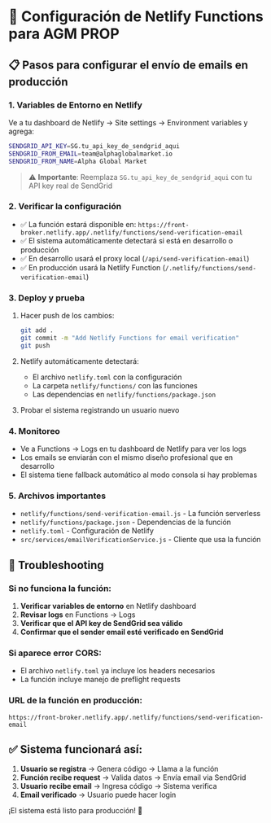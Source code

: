 # 🚀 Configuración de Netlify Functions para AGM PROP

## 📋 Pasos para configurar el envío de emails en producción

### 1. **Variables de Entorno en Netlify**

Ve a tu dashboard de Netlify → Site settings → Environment variables y agrega:

```bash
SENDGRID_API_KEY=SG.tu_api_key_de_sendgrid_aqui
SENDGRID_FROM_EMAIL=team@alphaglobalmarket.io
SENDGRID_FROM_NAME=Alpha Global Market
```

> ⚠️ **Importante**: Reemplaza `SG.tu_api_key_de_sendgrid_aqui` con tu API key real de SendGrid

### 2. **Verificar la configuración**

- ✅ La función estará disponible en: `https://front-broker.netlify.app/.netlify/functions/send-verification-email`
- ✅ El sistema automáticamente detectará si está en desarrollo o producción
- ✅ En desarrollo usará el proxy local (`/api/send-verification-email`)
- ✅ En producción usará la Netlify Function (`/.netlify/functions/send-verification-email`)

### 3. **Deploy y prueba**

1. Hacer push de los cambios:
   ```bash
   git add .
   git commit -m "Add Netlify Functions for email verification"
   git push
   ```

2. Netlify automáticamente detectará:
   - El archivo `netlify.toml` con la configuración
   - La carpeta `netlify/functions/` con las funciones
   - Las dependencias en `netlify/functions/package.json`

3. Probar el sistema registrando un usuario nuevo

### 4. **Monitoreo**

- Ve a Functions → Logs en tu dashboard de Netlify para ver los logs
- Los emails se enviarán con el mismo diseño profesional que en desarrollo
- El sistema tiene fallback automático al modo consola si hay problemas

### 5. **Archivos importantes**

- `netlify/functions/send-verification-email.js` - La función serverless
- `netlify/functions/package.json` - Dependencias de la función
- `netlify.toml` - Configuración de Netlify
- `src/services/emailVerificationService.js` - Cliente que usa la función

## 🔧 Troubleshooting

### Si no funciona la función:

1. **Verificar variables de entorno** en Netlify dashboard
2. **Revisar logs** en Functions → Logs
3. **Verificar que el API key de SendGrid sea válido**
4. **Confirmar que el sender email esté verificado en SendGrid**

### Si aparece error CORS:

- El archivo `netlify.toml` ya incluye los headers necesarios
- La función incluye manejo de preflight requests

### URL de la función en producción:

```
https://front-broker.netlify.app/.netlify/functions/send-verification-email
```

## ✅ **Sistema funcionará así:**

1. **Usuario se registra** → Genera código → Llama a la función
2. **Función recibe request** → Valida datos → Envía email via SendGrid  
3. **Usuario recibe email** → Ingresa código → Sistema verifica
4. **Email verificado** → Usuario puede hacer login

¡El sistema está listo para producción! 🎉 